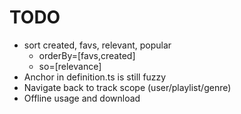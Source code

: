 # TODO

* sort created, favs, relevant, popular
    * orderBy=[favs,created]
    * so=[relevance]
* Anchor in definition.ts is still fuzzy
* Navigate back to track scope (user/playlist/genre)
* Offline usage and download
